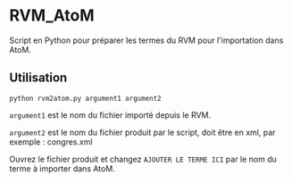 # RVM_AtoM
 
Script en Python pour préparer les termes du RVM pour l'importation dans AtoM.

## Utilisation

`python rvm2atom.py argument1 argument2`

`argument1` est le nom du fichier importé depuis le RVM.

`argument2` est le nom du fichier produit par le script, doit être en xml, par exemple : congres.xml

Ouvrez le fichier produit et changez `AJOUTER LE TERME ICI` par le nom du terme à importer dans AtoM.